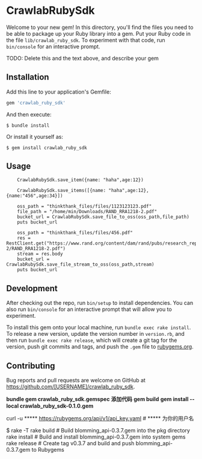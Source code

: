 # CrawlabRubySdk

Welcome to your new gem! In this directory, you'll find the files you need to be able to package up your Ruby library into a gem. Put your Ruby code in the file `lib/crawlab_ruby_sdk`. To experiment with that code, run `bin/console` for an interactive prompt.

TODO: Delete this and the text above, and describe your gem

## Installation

Add this line to your application's Gemfile:

```ruby
gem 'crawlab_ruby_sdk'
```

And then execute:

    $ bundle install

Or install it yourself as:

    $ gem install crawlab_ruby_sdk

## Usage

```
    CrawlabRubySdk.save_item({name: "haha",age:12})

    CrawlabRubySdk.save_items([{name: "haha",age:12},{name:"456",age:34}])

    oss_path = "thinkthank_files/files/1123123123.pdf"
    file_path = "/home/min/Downloads/RAND_RRA1218-2.pdf"
    bucket_url = CrawlabRubySdk.save_file_to_oss(oss_path,file_path)
    puts bucket_url

    oss_path = "thinkthank_files/files/456.pdf"
    res = RestClient.get("https://www.rand.org/content/dam/rand/pubs/research_reports/RRA1200/RRA1218-2/RAND_RRA1218-2.pdf")
    stream = res.body
    bucket_url = CrawlabRubySdk.save_file_stream_to_oss(oss_path,stream)
    puts bucket_url 
```

## Development

After checking out the repo, run `bin/setup` to install dependencies. You can also run `bin/console` for an interactive prompt that will allow you to experiment.

To install this gem onto your local machine, run `bundle exec rake install`. To release a new version, update the version number in `version.rb`, and then run `bundle exec rake release`, which will create a git tag for the version, push git commits and tags, and push the `.gem` file to [rubygems.org](https://rubygems.org).

## Contributing

Bug reports and pull requests are welcome on GitHub at https://github.com/[USERNAME]/crawlab_ruby_sdk.

**bundle gem crawlab_ruby_sdk.gemspec**
**添加代码**
**gem build**
**gem install --local crawlab_ruby_sdk-0.1.0.gem**

curl -u ***** https://rubygems.org/api/v1/api_key.yaml # ***** 为你的用户名

$ rake -T
rake build    # Build blomming_api-0.3.7.gem into the pkg directory
rake install  # Build and install blomming_api-0.3.7.gem into system gems
rake release  # Create tag v0.3.7 and build and push blomming_api-0.3.7.gem to Rubygems



